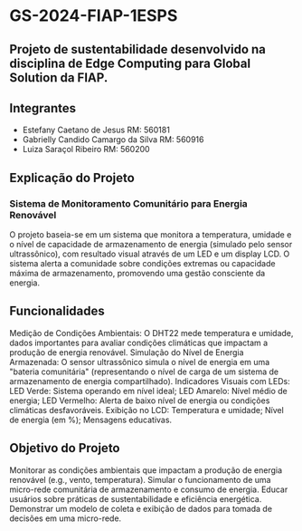 # GS-2024-FIAP-1ESPS
## Projeto de sustentabilidade desenvolvido na disciplina de Edge Computing para Global Solution da FIAP.

## Integrantes
- Estefany Caetano de Jesus RM: 560181
- Gabrielly Candido Camargo da Silva RM: 560916
- Luiza Saraçol Ribeiro RM: 560200

## Explicação do Projeto
### Sistema de Monitoramento Comunitário para Energia Renovável
O projeto baseia-se em um sistema que monitora a temperatura, umidade e o nível de capacidade de armazenamento de energia (simulado pelo sensor ultrassônico), com resultado visual através de um LED e um display LCD. O sistema alerta a comunidade sobre condições extremas ou capacidade máxima de armazenamento, promovendo uma gestão consciente da energia.

## Funcionalidades
Medição de Condições Ambientais: O DHT22 mede temperatura e umidade, dados importantes para avaliar condições climáticas que impactam a produção de energia renovável.
Simulação do Nível de Energia Armazenada: O sensor ultrassônico simula o nível de energia em uma "bateria comunitária" (representando o nível de carga de um sistema de armazenamento de energia compartilhado).
Indicadores Visuais com LEDs: LED Verde: Sistema operando em nível ideal; LED Amarelo: Nível médio de energia; LED Vermelho: Alerta de baixo nível de energia ou condições climáticas desfavoráveis.
Exibição no LCD: Temperatura e umidade; Nível de energia (em %); Mensagens educativas.

## Objetivo do Projeto
Monitorar as condições ambientais que impactam a produção de energia renovável (e.g., vento, temperatura).
Simular o funcionamento de uma micro-rede comunitária de armazenamento e consumo de energia.
Educar usuários sobre práticas de sustentabilidade e eficiência energética.
Demonstrar um modelo de coleta e exibição de dados para tomada de decisões em uma micro-rede.
